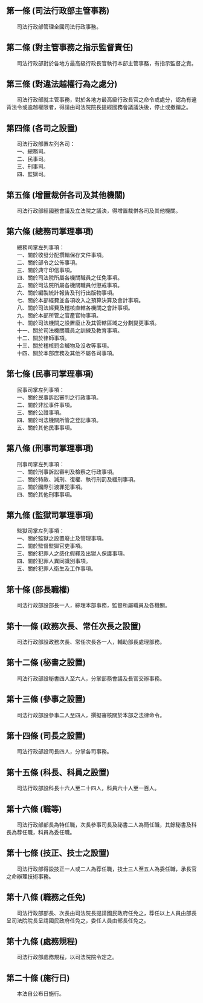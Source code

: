 第一條 (司法行政部主管事務)
---------------------------
　　司法行政部管理全國司法行政事務。  


第二條 (對主管事務之指示監督責任)
---------------------------------
　　司法行政部對於各地方最高級行政長官執行本部主管事務，有指示監督之責。  


第三條 (對違法越權行為之處分)
-----------------------------
　　司法行政部就主管事務，對於各地方最高級行政長官之命令或處分，認為有違背法令或逾越權限者，得請由司法院院長提經國務會議議決後，停止或撤銷之。  


第四條 (各司之設置)
-------------------
　　司法行政部置左列各司：  
　　一、總務司。  
　　二、民事司。  
　　三、刑事司。  
　　四、監獄司。  


第五條 (增置裁併各司及其他機關)
-------------------------------
　　司法行政部經國務會議及立法院之議決，得增置裁併各司及其他機關。  


第六條 (總務司掌理事項)
-----------------------
　　總務司掌左列事項：  
　　一、關於收發分配撰輯保存文件事項。  
　　二、關於部令之公佈事項。  
　　三、關於典守印信事項。  
　　四、關於司法院所屬各機關職員之任免事項。  
　　五、關於司法院所屬各機關職員付懲戒事項。  
　　六、關於編製統計報告及刊行出版物事項。  
　　七、關於本部經費並各項收入之預算決算及會計事項。  
　　八、關於司法經費及稽核直轄各機關之會計事項。  
　　九、關於本部所管之官產官物事項。  
　　十、關於司法機關之設置廢止及其管轄區域之分劃變更事項。  
　　十一、關於司法機關職員之訓練及教育事項。  
　　十二、關於律師事項。  
　　十三、關於稽核罰金贓物及沒收等事項。  
　　十四、關於本部庶務及其他不屬各司事項。  


第七條 (民事司掌理事項)
-----------------------
　　民事司掌左列事項：  
　　一、關於民事訴訟審判之行政事項。  
　　二、關於非訟事件事項。  
　　三、關於公證事項。  
　　四、關於司法機關所管之登記事項。  
　　五、關於其他民事事項。  


第八條 (刑事司掌理事項)
-----------------------
　　刑事司掌左列事項：  
　　一、關於刑事訴訟審判及檢察之行政事項。  
　　二、關於特赦、減刑、復權、執行刑罰及緩刑事項。  
　　三、關於國際引渡罪犯事項。  
　　四、關於其他刑事事項。  


第九條 (監獄司掌理事項)
-----------------------
　　監獄司掌左列事項：  
　　一、關於監獄之設置廢止及管理事項。  
　　二、關於監督監獄官吏事項。  
　　三、關於犯罪人之感化假釋及出獄人保護事項。  
　　四、關於犯罪人異同識別事項。  
　　五、關於犯罪人衛生及工作事項。  


第十條 (部長職權)
-----------------
　　司法行政部設部長一人，綜理本部事務，監督所屬職員及各機關。  


第十一條 (政務次長、常任次長之設置)
-----------------------------------
　　司法行政部設政務次長、常任次長各一人，輔助部長處理部務。  


第十二條 (秘書之設置)
---------------------
　　司法行政部設秘書四人至六人，分掌部務會議及長官交辦事務。  


第十三條 (參事之設置)
---------------------
　　司法行政部設參事二人至四人，撰擬審核關於本部之法律命令。  


第十四條 (司長之設置)
---------------------
　　司法行政部設司長四人，分掌各司事務。  


第十五條 (科長、科員之設置)
---------------------------
　　司法行政部設科長十六人至二十四人，科員六十人至一百人。  


第十六條 (職等)
---------------
　　司法行政部部長為特任職，次長參事司長及祕書二人為簡任職，其餘秘書及科長為荐任職，科員為委任職。  


第十七條 (技正、技士之設置)
---------------------------
　　司法行政部得設技正一人或二人為荐任職，技士三人至五人為委任職，承長官之命辦理技術事務。  


第十八條 (職務之任免)
---------------------
　　司法行政部部長、次長由司法院長提請國民政府任免之，荐任以上人員由部長呈司法院院長呈請國民政府任免之，委任人員由部長任免之。  


第十九條 (處務規程)
-------------------
　　司法行政部處務規程，以司法院院令定之。  


第二十條 (施行日)
-----------------
　　本法自公布日施行。
